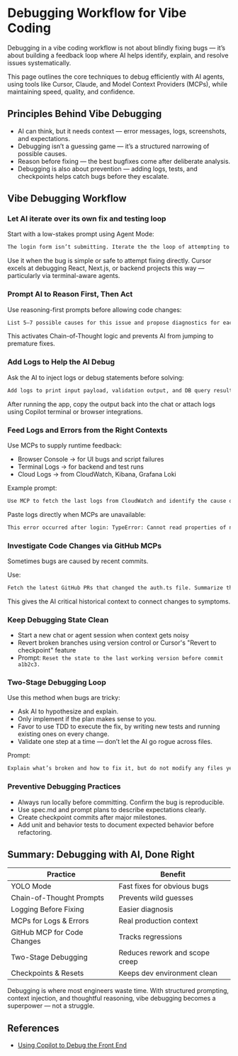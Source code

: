 # Debugging Workflow for Vibe Coding

Debugging in a vibe coding workflow is not about blindly fixing bugs — it’s about building a feedback loop where AI helps identify, explain, and resolve issues systematically.

This page outlines the core techniques to debug efficiently with AI agents, using tools like Cursor, Claude, and Model Context Providers (MCPs), while maintaining speed, quality, and confidence.

## Principles Behind Vibe Debugging

- AI can think, but it needs context — error messages, logs, screenshots, and expectations.
- Debugging isn’t a guessing game — it’s a structured narrowing of possible causes.
- Reason before fixing — the best bugfixes come after deliberate analysis.
- Debugging is also about prevention — adding logs, tests, and checkpoints helps catch bugs before they escalate.

## Vibe Debugging Workflow

### Let AI iterate over its own fix and testing loop

Start with a low-stakes prompt using Agent Mode:

```txt
The login form isn’t submitting. Iterate the the loop of attempting to submit, understanding the issue and fixing.
```

Use it when the bug is simple or safe to attempt fixing directly. Cursor excels at debugging React, Next.js, or backend projects this way — particularly via terminal-aware agents.

### Prompt AI to Reason First, Then Act

Use reasoning-first prompts before allowing code changes:

```txt
List 5–7 possible causes for this issue and propose diagnostics for each. Don’t write code yet.
```

This activates Chain-of-Thought logic and prevents AI from jumping to premature fixes.

### Add Logs to Help the AI Debug

Ask the AI to inject logs or debug statements before solving:

```txt
Add logs to print input payload, validation output, and DB query results in this flow.
```

After running the app, copy the output back into the chat or attach logs using Copilot terminal or browser integrations.

### Feed Logs and Errors from the Right Contexts

Use MCPs to supply runtime feedback:

- Browser Console → for UI bugs and script failures
- Terminal Logs → for backend and test runs
- Cloud Logs → from CloudWatch, Kibana, Grafana Loki

Example prompt:

```txt
Use MCP to fetch the last logs from CloudWatch and identify the cause of the 502 error.
```

Paste logs directly when MCPs are unavailable:

```txt
This error occurred after login: TypeError: Cannot read properties of null — fix based on this trace.
```


### Investigate Code Changes via GitHub MCPs

Sometimes bugs are caused by recent commits.

Use:

```txt
Fetch the latest GitHub PRs that changed the auth.ts file. Summarize the changes and identify what could have broken session persistence.
```

This gives the AI critical historical context to connect changes to symptoms.

### Keep Debugging State Clean

- Start a new chat or agent session when context gets noisy
- Revert broken branches using version control or Cursor's "Revert to checkpoint" feature
- Prompt: `Reset the state to the last working version before commit a1b2c3.`

### Two-Stage Debugging Loop

Use this method when bugs are tricky:

- Ask AI to hypothesize and explain.
- Only implement if the plan makes sense to you.
- Favor to use TDD to execute the fix, by writing new tests and running existing ones on every change.
- Validate one step at a time — don’t let the AI go rogue across files.

Prompt:

```txt
Explain what’s broken and how to fix it, but do not modify any files yet.
```

### Preventive Debugging Practices

- Always run locally before committing. Confirm the bug is reproducible.
- Use spec.md and prompt plans to describe expectations clearly.
- Create checkpoint commits after major milestones.
- Add unit and behavior tests to document expected behavior before refactoring.

## Summary: Debugging with AI, Done Right

| **Practice**                | **Benefit**                         |
|-----------------------------|-------------------------------------|
| YOLO Mode                   | Fast fixes for obvious bugs         |
| Chain-of-Thought Prompts    | Prevents wild guesses               |
| Logging Before Fixing       | Easier diagnosis                    |
| MCPs for Logs & Errors      | Real production context             |
| GitHub MCP for Code Changes | Tracks regressions                  |
| Two-Stage Debugging         | Reduces rework and scope creep      |
| Checkpoints & Resets        | Keeps dev environment clean         |

Debugging is where most engineers waste time. With structured prompting, context injection, and thoughtful reasoning, vibe debugging becomes a superpower — not a struggle.

## References

- [Using Copilot to Debug the Front End](https://www.loom.com/share/50de880c8ce5466d9d21c56e9d00bc30?sid=0c35aea6-596f-46e5-a9e3-3e6d6867b6fc)